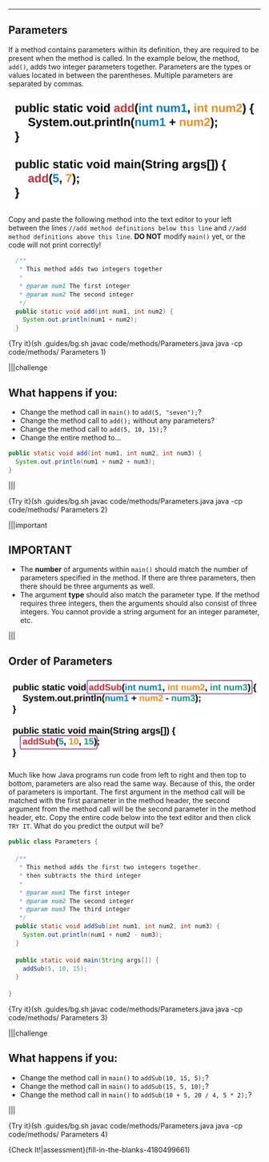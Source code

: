----------

## Parameters

If a method contains parameters within its definition, they are required to be present when the method is called. In the example below, the method, `add()`, adds two integer parameters together. Parameters are the types or values located in between the parentheses. Multiple parameters are separated by commas. 

![.guides/img/Parameters1](.guides/img/Parameters1.png)

Copy and paste the following method into the text editor to your left between the lines `//add method definitions below this line` and `//add method definitions above this line`. **DO NOT** modify `main()` yet, or the code will not print correctly!

```java
  /**
   * This method adds two integers together
   * 
   * @param num1 The first integer
   * @param num2 The second integer
   */
  public static void add(int num1, int num2) {
    System.out.println(num1 + num2);
  }
```

{Try it}(sh .guides/bg.sh javac code/methods/Parameters.java java -cp code/methods/ Parameters 1)

|||challenge
## What happens if you:
* Change the method call in `main()` to `add(5, "seven");`?
* Change the method call to `add();` without any parameters?
* Change the method call to `add(5, 10, 15);`?
* Change the entire method to...
```java
public static void add(int num1, int num2, int num3) {
  System.out.println(num1 + num2 + num3);
}
```

|||

{Try it}(sh .guides/bg.sh javac code/methods/Parameters.java java -cp code/methods/ Parameters 2)

|||important
## IMPORTANT
* The **number** of arguments within `main()` should match the number of parameters specified in the method. If there are three parameters, then there should be three arguments as well.
* The argument **type** should also match the parameter type. If the method requires three integers, then the arguments should also consist of three integers. You cannot provide a string argument for an integer parameter, etc.

|||

## Order of Parameters

![.guides/img/Parameters2](.guides/img/Parameters2.png)

Much like how Java programs run code from left to right and then top to bottom, parameters are also read the same way. Because of this, the order of parameters is important. The first argument in the method call will be matched with the first parameter in the method header, the second argument from the method call will be the second parameter in the method header, etc. Copy the entire code below into the text editor and then click `TRY IT`. What do you predict the output will be?

```java
public class Parameters {
  
  /**
   * This method adds the first two integers together,
   * then subtracts the third integer
   * 
   * @param num1 The first integer
   * @param num2 The second integer
   * @param num3 The third integer
   */
  public static void addSub(int num1, int num2, int num3) {
    System.out.println(num1 + num2 - num3);
  }
  
  public static void main(String args[]) {
    addSub(5, 10, 15);
  }
  
}
```

{Try it}(sh .guides/bg.sh javac code/methods/Parameters.java java -cp code/methods/ Parameters 3)

|||challenge
## What happens if you:
* Change the method call in `main()` to `addSub(10, 15, 5);`?
* Change the method call in `main()` to `addSub(15, 5, 10);`?
* Change the method call in `main()` to `addSub(10 + 5, 20 / 4, 5 * 2);`?

|||

{Try it}(sh .guides/bg.sh javac code/methods/Parameters.java java -cp code/methods/ Parameters 4)

{Check It!|assessment}(fill-in-the-blanks-4180499661)
